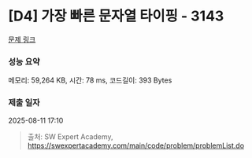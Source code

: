# [D4] 가장 빠른 문자열 타이핑 - 3143 

[문제 링크](https://swexpertacademy.com/main/code/problem/problemDetail.do?contestProbId=AV_65wkqsb4DFAWS) 

### 성능 요약

메모리: 59,264 KB, 시간: 78 ms, 코드길이: 393 Bytes

### 제출 일자

2025-08-11 17:10



> 출처: SW Expert Academy, https://swexpertacademy.com/main/code/problem/problemList.do
